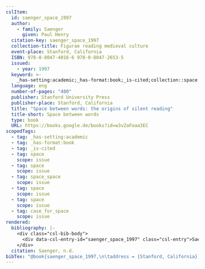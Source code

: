 ```yaml
---
cslItem:
  id: saenger_space_1997
  author:
    - family: Saenger
      given: Paul Henry
  citation-key: saenger_space_1997
  collection-title: Figurae reading medieval culture
  event-place: Stanford, California
  ISBN: 978-0-8047-4016-6 978-0-8047-2653-5
  issued:
    - year: 1997
  keyword: >-
    _has-setting:academic;_has-format:book;_is-cited;collection::space::space::space_space;collection::space::space::case_for_space
  language: eng
  number-of-pages: "480"
  publisher: Stanford University Press
  publisher-place: Stanford, California
  title: "Space between words: the origins of silent reading"
  title-short: Space between words
  type: book
  URL: https://books.google.de/books?id=w3vZaFoaa3EC
scopedTags:
  - tag: _has-setting:academic
  - tag: _has-format:book
  - tag: _is-cited
  - tag: space
    scope: issue
  - tag: space
    scope: issue
  - tag: space_space
    scope: issue
  - tag: space
    scope: issue
  - tag: space
    scope: issue
  - tag: case_for_space
    scope: issue
rendered:
  bibliography: |-
    <div class="csl-bib-body">
      <div data-csl-entry-id="saenger_space_1997" class="csl-entry">Saenger, P. H. n.d.. <i>Space between words: the origins of silent reading</i>. Stanford University Press. https://books.google.de/books?id=w3vZaFoaa3EC</div>
    </div>
  citation: Saenger, n.d.
bibTex: "@book{saenger_space_1997,\n\taddress = {Stanford, California},\n\tauthor = {Saenger, Paul Henry},\n\tseries = {Figurae reading medieval culture},\n\tpublisher = {Stanford University Press},\n\ttitle = {Space between words: the origins of silent reading},\n}\n\n"
---
```

